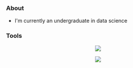 ### About
- I'm currently an undergraduate in data science

### Tools
<div align=center>
<p align="center">
    <img src="https://skillicons.dev/icons?i=cpp,cs,py,lua,md,latex,git" />
</p>
</div>

<div align=center>
<p align="center">
    <img src="https://skillicons.dev/icons?i=unity,unreal,godot,obsidian,vscode,visualstudio,anaconda" />
</p>
</div>

<!-- StatsCards
[![](https://github-readme-stats.vercel.app/api?username=WhythZ&show_icons=true&theme=tokyonight)](https://github.com/WhythZ)
-->

<!-- Badges
[![bilibili](https://img.shields.io/badge/Video-Bilibili-blue)](https://space.bilibili.com/25804487)

![](https://img.shields.io/badge/AA-aa-yellow) 
![](https://img.shields.io/badge/BB-bb-red) 
![](https://img.shields.io/badge/CC-cc-green)
-->

<!-- Emojis: https://gitmoji.dev/
🤖👀⚡😄📫💬🤔👯🔭🌱👋
-->


